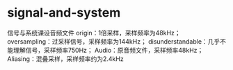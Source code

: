 # signal-and-system
信号与系统课设音频文件
origin：1倍采样，采样频率为48kHz；
oversampling：过采样信号，采样频率为144kHz；
disunderstandable：几乎不能理解信号，采样频率750Hz；
Audio：原音频文件，采样频率48kHz；
Aliasing：混叠采样，采样频率约为2.4kHz
